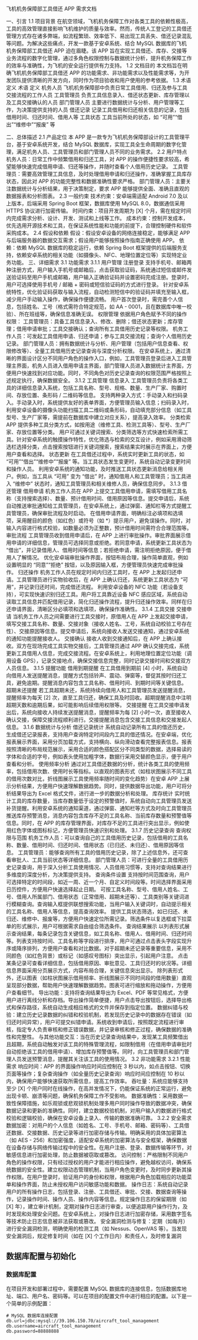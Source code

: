 飞机机务保障部工具借还 APP 需求文档

一、引言
1.1 项目背景
在航空领域，飞机机务保障工作对各类工具的依赖性极高，工具的高效管理直接影响飞机维护的质量与效率。然而，传统人工登记的工具借还管理方式存在诸多弊端，如流程繁琐、效率低下、易出现工具丢失、借还记录混乱等问题。为解决这些痛点，开发一款基于安卓系统、结合 MySQL 数据库的飞机机务保障部工具借还 APP 迫在眉睫。该 APP 旨在实现工具借还、库存、交接等业务流程的数字化管理，通过多角色权限控制与数据统计分析，提升机务保障工作的效率与准确性，为飞机的安全运行提供有力支持。
1.2 文档目的
本文档旨在明确飞机机务保障部工具借还 APP 的功能需求、非功能需求以及性能需求等，为开发团队提供清晰的开发方向，同时作为项目验收和用户使用的参考依据。
1.3 术语定义
术语
定义
机务人员
飞机机务保障部中负责日常工具借用、归还及参与工具交接流程的工作人员
工具管理员
负责工具信息录入、借还状态更新、库存管理以及工具交接确认的人员
部门管理人员
主要进行数据统计与分析、用户管理等工作，为决策提供支持的人员
借还记录
记录工具借用和归还相关信息的记录，包括借用时间、归还时间、借用人等
工具状态
工具当前所处的状态，如 “可用”“借出”“维修中”“报废” 等

二、总体描述
2.1 产品定位
本 APP 是一款专为飞机机务保障部设计的工具管理平台，基于安卓系统开发，结合 MySQL 数据库，实现工具全生命周期的数字化管理，满足机务人员、工具管理员和部门管理人员不同的业务需求。
2.2 用户特点
机务人员：日常工作中频繁借用和归还工具，对 APP 的操作便捷性要求较高，希望能够快速完成借用申请、归还等操作，并随时查看个人借用历史记录。
工具管理员：需要高效管理工具信息，及时处理借用申请和归还操作，准确掌握工具库存状态，因此对 APP 的功能完整性和数据准确性要求严格。
部门管理人员：主要关注数据统计与分析结果，用于决策制定，要求 APP 能够提供全面、准确且直观的数据报表和分析图表。
2.3 一般约束
技术约束：安卓端需适配 Android 7.0 及以上版本，后端采用 Spring Boot 框架，数据库使用 MySQL 8.0，数据通信采用 HTTPS 协议进行加密传输。
时间约束：项目开发周期为 [X] 个月，需在规定时间内完成需求分析、设计、开发、测试和上线等工作。
成本约束：控制开发成本，优先选用开源技术和工具，在保证系统性能和功能的前提下，合理控制硬件和软件采购成本。
2.4 假设和依赖
假设：假设安卓设备的网络连接稳定，能够满足 APP 与后端服务器的数据交互需求；假设用户能够按照操作指南正确使用 APP。
依赖：依赖 MySQL 数据库的稳定运行，依赖 Spring Boot 框架提供的后端服务支持，依赖安卓系统的相关功能（如摄像头、NFC、地理位置定位等）实现特定业务功能。
三、详细需求
3.1 功能需求
3.1.1 用户管理
注册登录
支持手机号、邮箱两种注册方式，用户输入手机号或邮箱后，点击获取验证码，系统通过短信或邮件发送验证码至用户手机或邮箱，用户输入正确验证码并设置密码完成注册。登录时，用户可选择使用手机号 / 邮箱 + 密码或短信验证码的方式进行登录。
针对安卓系统特性，优化验证码获取与输入流程，自动检测短信中的验证码并填充至输入框，减少用户手动输入操作，确保操作便捷流畅。
用户首次登录时，需完善个人信息，包括姓名、工号（格式需符合特定规范，如 AA - 0001，且在数据库中唯一校验）、所在班组等，确保信息准确无误。
权限管理
依据用户角色赋予不同的操作权限：
工具管理员：具备工具信息录入、修改、删除；借还状态更新；库存管理；借用申请审批；工具交接确认；查询所有工具借用历史记录等权限。
机务工作人员：可发起工具借用申请、归还申请；参与工具交接流程；查询个人借用历史记录。
部门管理人员：拥有数据统计与分析、用户管理（包括用户信息查看、权限修改等）、全量工具借用历史记录查询与深度分析权限。
在安卓系统上，通过清晰的界面设计区分不同用户角色的操作入口，例如，工具管理员登录后进入工具管理主界面，机务人员进入借用申请主界面，部门管理人员进入数据统计主界面，方便用户快速找到对应功能。同时，不同角色对历史记录查询的权限范围严格按照上述规定执行，确保数据安全。
3.1.2 工具管理
信息录入
工具管理员负责将各类工具的详细信息录入系统，包括工具名称、型号、规格、数量、生产厂家、购置时间、存放位置、条形码 / 二维码等信息。
支持两种录入方式：手动录入和扫码录入。手动录入时，系统提供友好的表单界面，方便管理员输入信息；扫码录入时，利用安卓设备的摄像头功能扫描工具二维码或条形码，自动填充部分信息（如工具型号、生产厂家等，需提前在数据库中建立对应关系），提高录入效率。
分类检索
APP 提供多种工具分类方式，如按用途（维修工具、检测工具等）、型号、生产厂家、存放位置等分类。
用户可通过关键词搜索、分类筛选等方式快速检索所需工具。针对安卓系统的触摸操作特性，优化筛选与检索的交互设计，例如采用滑动筛选栏选择分类，点击搜索按钮进行关键词搜索，搜索结果实时展示在界面上，方便用户查看和选择。
状态更新
在工具借还过程中，系统实时更新工具的状态，如 “可用”“借出”“维修中”“报废” 等。当工具状态发生变更时，系统自动记录变更时间和操作人员。
利用安卓系统的通知功能，及时推送工具状态更新消息给相关用户。例如，当工具从 “可用” 变为 “借出” 时，通知借用人和工具管理员；当工具进入 “维修中” 状态时，通知工具管理员和相关维修人员，确保信息同步。
3.1.3 借还管理
借用申请
机务工作人员在 APP 上提交工具借用申请，需填写借用工具名称（支持搜索选择）、数量、预计借用时间、借用原因等信息。提交申请后，系统自动推送审批通知给工具管理员，在安卓系统上，通过弹窗、通知栏等方式提醒工具管理员，确保审批流程及时启动。
在借用申请界面，明确标注必填项和选填项，采用醒目的颜色（如红色）或符号（如 *）提示用户，避免误操作。同时，对输入内容进行格式校验，如数量必须为正整数，预计借用时间需符合合理范围等。
审批流程
工具管理员收到借用申请后，在 APP 上进行审批操作。审批界面展示借用申请的详细信息，管理员可选择同意或拒绝。若同意申请，系统更新工具状态为 “借出”，并记录借用人、借用时间等信息；若拒绝申请，需注明拒绝原因，便于借用人了解情况。
优化安卓端审批操作界面，按钮布局合理，操作简单直观，例如设置明显的 “同意”“拒绝” 按钮，以及原因输入框，方便管理员快速完成审批操作。
归还操作
机务工作人员在规定时间内归还工具时，在 APP 上发起归还申请。工具管理员进行实物验收后，在 APP 上确认归还，系统更新工具状态为 “可用”，并记录归还时间，完成借还流程。
利用安卓设备的 NFC 功能（若设备支持），可实现快速识别归还工具。用户将工具靠近设备 NFC 感应区域，系统自动读取工具信息并匹配借用记录，简化归还操作流程，提升归还操作效率。同样在归还申请界面，清晰区分必填项和选填项，确保操作准确性。
3.1.4 工具交接
交接申请
当机务工作人员之间需要进行工具交接时，原借用人在 APP 上发起交接申请，填写交接工具名称、数量、交接对象（接收人姓名、工号，系统自动校验工号存在性）、交接原因等信息。提交申请后，系统向接收人发送交接通知，通过安卓系统的通知功能提醒接收人。
交接确认
接收人收到交接通知后，在 APP 上确认接收。双方在现场完成工具实物交接后，工具管理员通过 APP 确认交接完成，系统更新工具借用人信息，完成交接流程。在安卓系统上，利用地理位置定位功能（调用设备 GPS），记录交接地点，确保交接信息完整，同时记录交接时间和交接双方人员信息。
3.1.5 提醒功能
借用到期提醒
在工具借用到期前 [4] 小时，系统自动向借用人发送提醒消息，提醒方式包括铃声、震动、弹窗等，督促其按时归还工具，避免逾期。提醒消息内容包含工具名称、借用时间、到期时间等关键信息。
超期未还提醒
若工具超期未还，系统持续向借用人和工具管理员发送提醒消息，提醒频率为每天 [2] 次，直至工具归还，确保工具及时回收。超期提醒消息中注明超期天数和逾期后果，如可能影响后续借用权限等。
交接提醒
在工具交接申请发出后，系统向接收人持续发送提醒消息，提醒频率为每 [2] 小时一次，直至接收人确认交接，保障交接流程顺利进行。交接提醒消息包含交接工具信息和交接发起人信息。
3.1.6 数据统计与分析
借还记录统计
系统自动记录所有工具的借还历史，生成借还记录报表，支持用户查询特定时间段内工具的借还情况。在安卓端，优化报表展示界面，采用分页加载方式，支持横向、纵向滑动查看完整报表信息。报表按照清晰的布局规范展示，采用合适的颜色搭配区分不同类型的数据，选择易读的字体和合适的字号，例如表头使用加粗字体，数据行采用交替颜色显示，便于用户查看和分析。
使用频率分析
通过对工具借还数据的分析，统计各类工具的使用频率，包括借用次数、使用时长等指标。以直观的图表形式（如柱状图展示不同工具的借用次数对比，折线图展示工具使用频率随时间的变化趋势）在安卓 APP 上展示分析结果，方便用户快速理解数据趋势。同时，提供数据导出功能，用户可将分析结果导出为 Excel 格式文件，进行进一步的数据分析和处理。
库存统计
实时统计工具的库存数量，当库存数量低于设定的预警值时，系统自动向工具管理员发送补货提醒。利用安卓系统的通知渠道，通过弹窗、通知栏等方式及时向工具管理员推送库存预警消息，消息内容包含库存不足的工具名称、当前库存数量和预警值等信息。同时，在 APP 的库存管理界面，对库存不足的工具进行突出显示，例如使用红色字体或图标标记，方便管理员快速识别和处理。
3.1.7 历史记录查询
查询权限与范围
机务工作人员：可以查询自己的工具借用历史记录，包括借用的工具名称、数量、借用时间、归还时间、借用状态（已归还、未归还）、借用原因等信息。
工具管理员：能够查询所有工具的借用历史记录，除了上述信息外，还可查看审批人、工具当前状态等详细信息。
部门管理人员：可进行全量的工具借用历史记录查询，用于深入分析工具使用情况、人员借用习惯等，支持对查询结果进行多维度的深度分析，为决策提供支持。
查询条件设置
支持按时间范围查询，用户可选择特定的时间段，如近一周、近一个月、自定义时间段等。时间选择界面采用日历控件，方便用户快速选择起止日期。
可按工具名称、型号、借用人姓名、工号、借用人所属部门、借用状态（正常借用、超期未还等）、工具类别等关键词进行模糊查询。查询输入框提供联想搜索功能，当用户输入关键词时，自动提示相关的工具名称、借用人等信息，提高查询效率。
提供工具状态筛选，如已归还、未归还、维修中、报废等，方便用户快速定位所需记录。筛选条件以复选框或下拉菜单的形式展示，用户可根据需求自由组合筛选条件。
查询结果展示
以列表形式展示查询结果，每条记录包含关键信息，如工具名称、借用人、借用时间、归还时间等。列表支持按时间、工具名称等字段进行排序，用户可通过点击表头字段实现升序或降序排列，方便用户查看和对比数据。对于超期未还记录等重要信息，采用不同颜色（如红色背景）或标记（如感叹号图标）突出显示，引起用户注意。
点击某条记录可查看详细信息，包括借用原因、审批意见、工具归还时的状况等。详细信息界面采用分页展示方式，内容布局合理，关键信息突出显示。
除列表形式外，还以图表（如柱状图展示借用频率、折线图展示不同时间段的借用数量）直观呈现部分数据，帮助用户快速理解数据趋势。图表可进行缩放和拖动操作，方便用户查看细节。
导出功能：支持将查询结果导出为 Excel、PDF 等常见格式，方便用户进行离线分析和存档。导出操作简单便捷，用户点击导出按钮后，选择导出格式和保存路径，系统自动生成相应格式的文件并保存到指定位置。
数据纠错与校验：建立历史记录数据的纠错和校验机制，若发现历史记录中的数据存在错误（如归还时间异常），用户可提交纠错申请。系统收到申请后，按照既定流程进行审核，指定专人负责审核和修正错误数据，并记录审核和修正过程，确保数据的准确性和完整性。
与其他功能交互：当在历史记录查询结果中，发现某工具频繁借出且超期，系统自动触发对该工具的特殊管理流程，如限制借用（在借用申请审批时自动拒绝该工具的借用申请）、增加库存预警值等。同时，向工具管理员和部门管理人员发送预警消息，提醒其关注该工具的使用情况。
3.2 非功能需求
3.2.1 性能需求
响应时间：APP 的界面操作响应时间应控制在 3 秒以内，如点击按钮、切换页面等操作；复杂查询操作（如全量历史记录查询）响应时间应控制在 10 秒以内，确保用户能够快速获取所需信息，提高工作效率。
吞吐量：系统应能够支持至少 [X] 个用户同时在线操作，在高并发情况下，仍能保证系统的正常运行，避免出现卡顿、崩溃等问题，确保机务保障工作不受影响。
数据准确性：采用数据一致性保障措施，如乐观锁或悲观锁机制处理多用户同时操作导致的数据冲突，确保数据记录和更新的准确性。同时，建立数据校验机制，对用户输入的数据进行格式校验和逻辑校验，确保在安卓设备上录入、传输的数据准确可靠。
3.2.2 安全需求
数据加密：对用户的个人信息（如姓名、工号、手机号、邮箱、密码等）、工具借还数据、交接数据、历史记录等进行加密存储与传输。明确采用的具体加密算法（如 AES - 256）和加密强度，适配安卓系统的加密算法与安全框架，确保数据在设备存储与网络传输过程中的安全性。在用户注册、登录、数据传输等环节，对敏感信息进行加密处理，防止数据被窃取或篡改。
访问控制：严格限制不同用户角色的操作权限，只有经过授权的用户才能进行相应操作，避免越权访问，确保系统数据的安全性。建立权限动态管理机制，当用户角色变更时，及时同步更新其操作权限。在用户登录时，验证用户的身份和权限，根据用户角色加载相应的功能菜单和操作界面，防止未授权用户访问敏感功能和数据。
操作日志：系统自动记录用户的所有操作日志，包括登录、注册、工具借还、审批、交接、数据查询等操作，记录操作时间、操作人员、操作内容等信息。规定操作日志的保留期限（如 [X] 年），建立审计机制，定期对操作日志进行审查，以便追踪用户操作行为，及时发现和处理安全问题。在安卓系统上，对操作日志进行加密存储，采用数字签名等技术防止日志信息被非法获取或篡改。
安全漏洞检测与修复：定期（如每月）进行安全漏洞检测，明确使用的检测工具（如 Nessus、OpenVAS 等）。当发现安全漏洞后，规定修复时间（如在 [X] 个工作日内）和责任人，及时修复漏洞

## 数据库配置与初始化
### 数据库配置
在项目开发和部署过程中，需要配置 MySQL 数据库的连接信息，包括数据库地址、端口、用户名、密码等。可以在项目的配置文件中进行相应的配置。以下是一个简单的示例配置：
```properties
# MySQL 数据库连接配置
db.url=jdbc:mysql://39.106.150.70/aircraft_tool_management
db.username=aircraft_tool_management
db.password=88888888